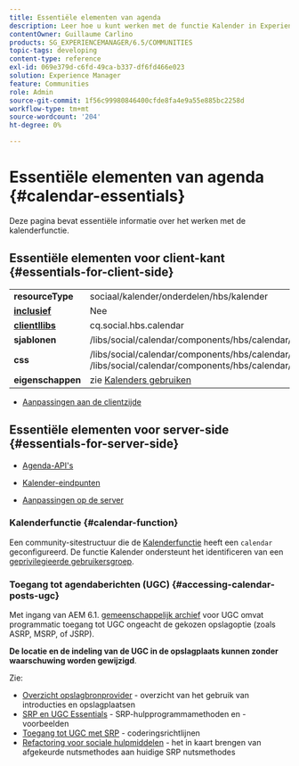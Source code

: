 ```yaml
---
title: Essentiële elementen van agenda
description: Leer hoe u kunt werken met de functie Kalender in Experience Managers. De kalender steunt de identificatie van bevoorrechte gebruikersgroepen van leden.
contentOwner: Guillaume Carlino
products: SG_EXPERIENCEMANAGER/6.5/COMMUNITIES
topic-tags: developing
content-type: reference
exl-id: 069e379d-c6fd-49ca-b337-df6fd466e023
solution: Experience Manager
feature: Communities
role: Admin
source-git-commit: 1f56c99980846400cfde8fa4e9a55e885bc2258d
workflow-type: tm+mt
source-wordcount: '204'
ht-degree: 0%

---
```


# Essentiële elementen van agenda {#calendar-essentials}

Deze pagina bevat essentiële informatie over het werken met de kalenderfunctie.

## Essentiële elementen voor client-kant {#essentials-for-client-side}

<table>
 <tbody>
  <tr>
   <td> <strong>resourceType</strong></td>
   <td>sociaal/kalender/onderdelen/hbs/kalender</td>
  </tr>
  <tr>
   <td> <a href="scf.md#add-or-include-a-communities-component"><strong>inclusief</strong></a></td>
   <td>Nee</td>
  </tr>
  <tr>
   <td> <a href="client-customize.md#clientlibs-for-scf"><strong>clientllibs</strong></a></td>
   <td>cq.social.hbs.calendar</td>
  </tr>
  <tr>
   <td> <strong>sjablonen</strong></td>
   <td>/libs/social/calendar/components/hbs/calendar/calendar.hbs</td>
   <td> </td>
  </tr>
  <tr>
   <td> <strong>css</strong></td>
   <td>/libs/social/calendar/components/hbs/calendar/clientlibs/css/calendar.css<br /> /libs/social/calendar/components/hbs/calendar/clientlibs/css/jqueryui.css</td>
  </tr>
  <tr>
   <td><strong> eigenschappen</strong></td>
   <td>zie <a href="calendar.md">Kalenders gebruiken</a></td>
  </tr>
 </tbody>
</table>

* [Aanpassingen aan de clientzijde](client-customize.md)

## Essentiële elementen voor server-side {#essentials-for-server-side}

* [Agenda-API&#39;s](https://developer.adobe.com/experience-manager/reference-materials/6-5/javadoc/com/adobe/cq/social/calendar/client/api/package-summary.html)

* [Kalender-eindpunten](https://developer.adobe.com/experience-manager/reference-materials/6-5/javadoc/com/adobe/cq/social/calendar/client/endpoints/package-summary.html)

* [Aanpassingen op de server](server-customize.md)

### Kalenderfunctie {#calendar-function}

Een community-sitestructuur die de [Kalenderfunctie](functions.md#calendar-function) heeft een `calendar` geconfigureerd. De functie Kalender ondersteunt het identificeren van een [geprivilegieerde gebruikersgroep](users.md#privileged-members-group).

### Toegang tot agendaberichten (UGC) {#accessing-calendar-posts-ugc}

Met ingang van AEM 6.1. [gemeenschappelijk archief](working-with-srp.md) voor UGC omvat programmatic toegang tot UGC ongeacht de gekozen opslagoptie (zoals ASRP, MSRP, of JSRP).

**De locatie en de indeling van de UGC in de opslagplaats kunnen zonder waarschuwing worden gewijzigd**.

Zie:

* [Overzicht opslagbronprovider](srp.md) - overzicht van het gebruik van introducties en opslagplaatsen
* [SRP en UGC Essentials](srp-and-ugc.md) - SRP-hulpprogrammamethoden en -voorbeelden
* [Toegang tot UGC met SRP](accessing-ugc-with-srp.md) - coderingsrichtlijnen
* [Refactoring voor sociale hulpmiddelen](socialutils.md) - het in kaart brengen van afgekeurde nutsmethodes aan huidige SRP nutsmethodes

